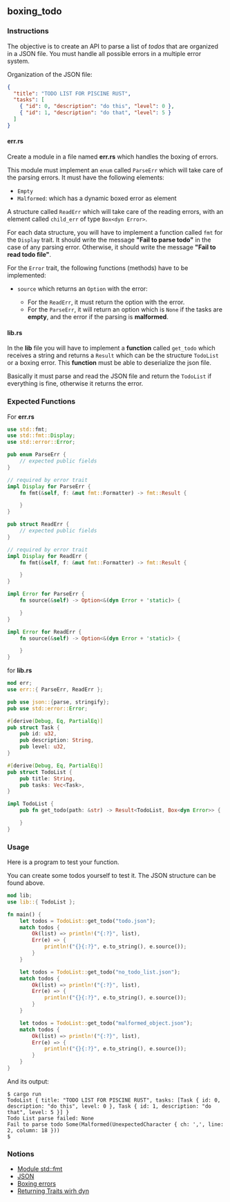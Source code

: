 ## boxing_todo

### Instructions

The objective is to create an API to parse a list of _todos_ that are organized in a JSON file. You must handle all possible errors in a multiple error system.

Organization of the JSON file:

```json
{
  "title": "TODO LIST FOR PISCINE RUST",
  "tasks": [
    { "id": 0, "description": "do this", "level": 0 },
    { "id": 1, "description": "do that", "level": 5 }
  ]
}
```

#### err.rs

Create a module in a file named **err.rs** which handles the boxing of errors.

This module must implement an `enum` called `ParseErr` which will take care of the parsing errors. It must have the following elements:

- `Empty`
- `Malformed`: which has a dynamic boxed error as element

A structure called `ReadErr` which will take care of the reading errors, with an element called `child_err` of type `Box<dyn Error>`.

For each data structure, you will have to implement a function called `fmt` for the `Display` trait. It should write the message **"Fail to parse todo"** in the case of any parsing error. Otherwise, it should write the message **"Fail to read todo file"**.

For the `Error` trait, the following functions (methods) have to be implemented:

- `source` which returns an `Option` with the error:

  - For the `ReadErr`, it must return the option with the error.
  - For the `ParseErr`, it will return an option which is `None` if the tasks are **empty**, and the error if the parsing is **malformed**.

#### lib.rs

In the **lib** file you will have to implement a **function** called `get_todo` which receives a string and returns a `Result` which can be the structure `TodoList` or a boxing error. This **function** must be able to deserialize the json file.

Basically it must parse and read the JSON file and return the `TodoList` if everything is fine, otherwise it returns the error.

### Expected Functions

For **err.rs**

```rust
use std::fmt;
use std::fmt::Display;
use std::error::Error;

pub enum ParseErr {
    // expected public fields
}

// required by error trait
impl Display for ParseErr {
    fn fmt(&self, f: &mut fmt::Formatter) -> fmt::Result {

    }
}

pub struct ReadErr {
    // expected public fields
}

// required by error trait
impl Display for ReadErr {
    fn fmt(&self, f: &mut fmt::Formatter) -> fmt::Result {

    }
}

impl Error for ParseErr {
    fn source(&self) -> Option<&(dyn Error + 'static)> {

    }
}

impl Error for ReadErr {
    fn source(&self) -> Option<&(dyn Error + 'static)> {

    }
}
```

for **lib.rs**

```rust
mod err;
use err::{ ParseErr, ReadErr };

pub use json::{parse, stringify};
pub use std::error::Error;

#[derive(Debug, Eq, PartialEq)]
pub struct Task {
    pub id: u32,
    pub description: String,
    pub level: u32,
}

#[derive(Debug, Eq, PartialEq)]
pub struct TodoList {
    pub title: String,
    pub tasks: Vec<Task>,
}

impl TodoList {
    pub fn get_todo(path: &str) -> Result<TodoList, Box<dyn Error>> {

    }
}
```

### Usage

Here is a program to test your function.

You can create some todos yourself to test it. The JSON structure can be found above.

```rust
mod lib;
use lib::{ TodoList };

fn main() {
    let todos = TodoList::get_todo("todo.json");
    match todos {
        Ok(list) => println!("{:?}", list),
        Err(e) => {
            println!("{}{:?}", e.to_string(), e.source());
        }
    }

    let todos = TodoList::get_todo("no_todo_list.json");
    match todos {
        Ok(list) => println!("{:?}", list),
        Err(e) => {
            println!("{}{:?}", e.to_string(), e.source());
        }
    }

    let todos = TodoList::get_todo("malformed_object.json");
    match todos {
        Ok(list) => println!("{:?}", list),
        Err(e) => {
            println!("{}{:?}", e.to_string(), e.source());
        }
    }
}
```

And its output:

```console
$ cargo run
TodoList { title: "TODO LIST FOR PISCINE RUST", tasks: [Task { id: 0, description: "do this", level: 0 }, Task { id: 1, description: "do that", level: 5 }] }
Todo List parse failed: None
Fail to parse todo Some(Malformed(UnexpectedCharacter { ch: ',', line: 2, column: 18 }))
$
```

### Notions

- [Module std::fmt](https://doc.rust-lang.org/std/fmt/)
- [JSON](https://docs.rs/json/0.12.4/json/)
- [Boxing errors](https://doc.rust-lang.org/stable/rust-by-example/error/multiple_error_types/boxing_errors.html)
- [Returning Traits wirh dyn](https://doc.rust-lang.org/stable/rust-by-example/trait/dyn.html)
